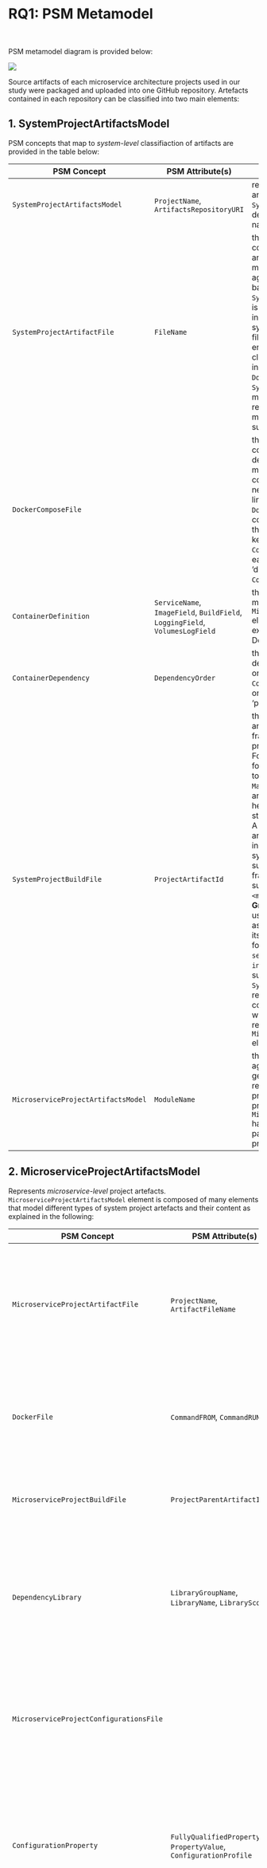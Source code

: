 # RQ1: PSM Metamodel

<br/>

PSM metamodel diagram is provided below:

<img src="https://github.com/MiSAR-A/Journal-Results/blob/master/RQ1-PSM/images/PSM.png" />

<br/>

Source artifacts of each microservice architecture projects used in our study were packaged and uploaded into one GitHub repository. Artefacts contained in each repository can be classified into two main elements:

## 1. SystemProjectArtifactsModel

PSM concepts that map to *system-level* classifiaction of artifacts are provided in the table below: 

PSM Concept | PSM Attribute(s) | Description
------------ | ------------- | -------------
`SystemProjectArtifactsModel` | `ProjectName`, `ArtifactsRepositoryURI` | represents the *system-level* project artefacts. `SystemProjectArtifactsModel` is described by architecture’s project name and its root repository URI. 
`SystemProjectArtifactFile`| `FileName` | this element generalizes files that configure building, orchestrating and integrating all modules/application projects aggregated in a microservice-based architecture project. `SystemProjectArtifactFile` element is described by its file name including full path as well as by the system’s project name to which this file belongs. According to our empirical study, there were two classes of such file type appeared in all stud-ies, namely, `DockerComposeFile` and `SystemProjectBuildFile`. Aiming to make our PSM extendible and reusable, we assumed that there may be more than two subtypes of such file.
`DockerComposeFile` | | this element maps to Docker compose file, i.e. a YAML file that defines orchestration of microservice applica-tions’ containers at runtime and other network-related information, i.e. links among containers. One `DockerComposeFile` represents one consolidated Docker compose file that has many service definition keys, mapped to `ContainerDefinition` elements, each has zero or many ‘links’ / ’depends_on’ keys, mapped to `ContainerDependency` elements.
`ContainerDefinition` | `ServiceName`, `ImageField`, `BuildField`, `LoggingField`, `VolumesLogField` | this element may refer to a local microservice project, mapped by `MicroserviceProjectArtifactsModel` element, or to an image of an external service, e.g. located in Docker hub repository.  
`ContainerDependency` | `DependencyOrder` | this element represents an ordered dependency association between one dependent / consumer `ContainerDefinition` element to one or many `ContainerDefinition` ‘provider’ elements. 
`SystemProjectBuildFile` | `ProjectArtifactId` | this element is a generalization of any artefact generated by a build framework used to compile the root project along with its subprojects. For example, two frameworks were found in the selected studies used to build `Spring Boot` applications; `Maven`and `Gradle`. Maven build file is an XML representation of a project held in a file named `pom.xml`. POM stands for "Project Object Model". A **Maven** project could represent an entire system project or an individual micro service’s project. A system root project consisting of subprojects and built by Maven framework will have names of its subprojects enclosed between `<module></module>` XML ele-ment. **Gradle** build file is a settings file used by Gradle framework to assemble the project description, its sub-projects and dependencies for a build. Its name is `settings.gradle` and it uses `include` commands to build related subprojects. Unsurprisingly, a `SystemProjectBuildFile` element references all ‘local’ subprojects constructing an architecture project where each subproject is represented by `MicroserviceProjectArtifactsModel` element. 
`MicroserviceProjectArtifactsModel` | `ModuleName` | this element is simply an aggregation of all artefacts generated by `Spring Framework` and related to one ‘local’ microservice project composing an architecture project. `MicroserviceProjectArtifactsModel` has elements corresponding to a particular type of microservice project artefact file. 

## 2. MicroserviceProjectArtifactsModel

Represents *microservice-level* project artefacts.  `MicroserviceProjectArtifactsModel` element is composed of many elements that model different types of system project artefacts and their content as explained in the following:

PSM Concept | PSM Attribute(s) | Description
------------ | ------------- | -------------
`MicroserviceProjectArtifactFile` | `ProjectName`, `ArtifactFileName` | this element generalizes artefacts generated by Spring framework and related to one microservice project including container’s build, application’s build, application’s configurations as well as application’s java source files. Typically, these files are generated and required for any java project built using `Spring Framework`. However, this generalized element can be extended to include additional and new artefact types.
`DockerFile` | `CommandFROM`, `CommandRUN` | this element maps to one `Dockerfile` which is a script file that is used to run service container’s image inside Docker. File structure consists of many commands out of which only two commands were considered; `FROM` whose argument is the application’s image name and `RUN` whose argument is a set of commands required to deploy the application.
`MicroserviceProjectBuildFile` | `ProjectParentArtifactId` | this element is similar in purpose to `SystemProjectBuildFile` except that it is generated for one microservice project instead of multi-module system project. The structure of this file consist of one or many `DependencyLibrary` elements. 
`DependencyLibrary` | `LibraryGroupName`, `LibraryName`, `LibraryScope` | this element that matches the `<dependency></dependency>` XML elements in `pom.xml` or the argument’s value of `compile` commands in `build.gradle` file. It simply lists the project’s software dependencies. `DependencyLibrary` element has three attributes: `LibraryGroupName`, `LibraryName` and `LibraryScope`. LibraryScope refers to the particular execution environment of the application in which a component should be attached. 
`MicroserviceProjectConfigurationsFile` | | this element maps to one ‘consolidated’ file merged by many YAML configuration files created particularly by Java’s spring framework for every Spring application. This includes `application.properties`, `application.yml` and / or `bootstrap.yml` files. A `MicroserviceProjectConfigurationsFile` consists of many `ConfigurationProperty` elements.
`ConfigurationProperty` | `FullyQualifiedPropertyName`, `PropertyValue`, `ConfigurationProfile` | this element defines important functionality and execution information. These configuration files could be either packaged locally within the application artefacts or located in a remote centralized service to facilitate sharing of updates in the configurations of distributed services. `ConfigurationProperty` element has `ConfigurationProfile` attribute that refers to `spring.profiles` property defining the particular execution environment of the application in which a property should be applied.
`JavaSourceFile` | | this element maps to every java source file created for a microservice Spring application. We decided to use our own simplified java metamodel. For example, java control flow statements, e.g. `if-then` and `for-loop` statement, as well as expressions, e.g. arithmetic and logical, are not considered at all. In addition, class definitions, declarations of local java fields and method invocations are elaborated no further than needed for our study. Basically, we define a java file to contain many `JavaElement`s.
`JavaElement` | `ElementIdentifier` | this element could either be a `JavaDataType`, `JavaMethod` or `JavaField`. A `JavaElement` is defined by its name, i.e. identifier. Spring framework defines the role of each `JavaElement` by using its set of tailored `JavaAnnotation`s which, in turn, may have one or many `JavaAnnotationParameter`s. 
`JavaAnnotation` | `AnnotationName` |  
`JavaAnnotationParameter` | `ParameterName`, `ParameterValue` | 
`JavaDataType` | `IsPrimitive`, `JsonSchema`, `PackageName`  |  `JavaDataType` is either primitive (e.g. int, float, char or Boolean) or `JavaUserDefinedType` which, in turn, can be a `JavaInterfaceType` or a `JavaClassType`. A `JavaDataType` is defined by `JsonSchema`, i.e. JSON representation of type definition, and `PackageName` and it represents the type of any `JavaField` element. 
`JavaUserDefinedType` | | this element may extend and/or import other `JavaUserDefinedType` elements and it contains one or many `JavaMethods`. It is also the parent of any `JavaMethod` element. 
`JavaClassType` | | A `JavaClassType` can implement a `JavaInterfaceType`and it may contain local `JavaField`s in addition to `JavaMethod`s. 
`JavaInterfaceType` | | 
`JavaMethod` | | A `JavaMethod` may take instances of `JavaField` as input parameters in its signature and/or as local fields in its body. It may return at most one instance of `JavaDataType` and invoke other `JavaMethod`s. 
`JavaField` | `FieldValue` | 

